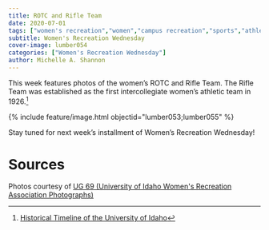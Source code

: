 ```yaml
---
title: ROTC and Rifle Team
date: 2020-07-01
tags: ["women's recreation","women","campus recreation","sports","athletes","ROTC","rifles"]
subtitle: Women's Recreation Wednesday
cover-image: lumber054
categories: ["Women's Recreation Wednesday"]
author: Michelle A. Shannon
---
```


This week features photos of the women’s ROTC and Rifle Team.
The Rifle Team was established as the first intercollegiate women’s athletic
team in 1926.[^1]

{% include feature/image.html objectid="lumber053;lumber055" %}

Stay tuned for next week’s installment of Women’s
Recreation Wednesday!

# Sources

Photos courtesy of [UG 69 (University of Idaho Women's Recreation Association Photographs)](http://archiveswest.orbiscascade.org/ark:/80444/xv152953/op=fstyle.aspx?t=k&amp;q=)

[^1]: [Historical Timeline of the University of Idaho](https://www.lib.uidaho.edu/special-collections/uitimeline.html)
